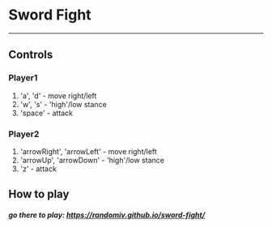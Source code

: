 # Sword Fight
___
## Controls
### Player1
1. 'a', 'd' - move right/left
2. 'w', 's' - 'high'/low stance
3. 'space' - attack
### Player2
1. 'arrowRight', 'arrowLeft' - move right/left
2. 'arrowUp', 'arrowDown' - 'high'/low stance
3. 'z' - attack
## How to play
##### go there to play: https://randomiv.github.io/sword-fight/
